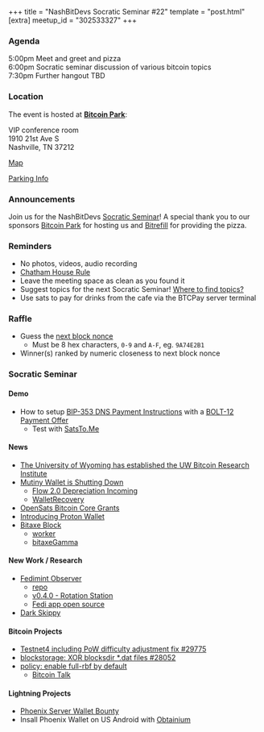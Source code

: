 +++
title = "NashBitDevs Socratic Seminar #22"
template = "post.html"
[extra]
meetup_id = "302533327"
+++

### Agenda
 
5:00pm Meet and greet and pizza  
6:00pm Socratic seminar discussion of various bitcoin topics   
7:30pm Further hangout TBD

### Location

The event is hosted at [**Bitcoin Park**](https://bitcoinpark.com):

VIP conference room   
1910 21st Ave S  
Nashville, TN  37212  

[Map](https://www.google.com/maps/place/1910+21st+Ave+S,+Nashville,+TN+37212/@36.1347819,-86.8029863,17z/data=!3m1!4b1!4m5!3m4!1s0x8864669fea1ce71d:0xdc34986293b94f39!8m2!3d36.1347819!4d-86.8007923)  

[Parking Info](/about/bitcoinpark-parking)  

### Announcements

Join us for the NashBitDevs [Socratic Seminar](/about)! A special thank you to our 
sponsors [Bitcoin Park](https://bitcoinpark.co/) for hosting us and [Bitrefill](https://bitrefill.com/) for providing the pizza. 

### Reminders

  - No photos, videos, audio recording
  - [Chatham House Rule](https://www.chathamhouse.org/about-us/chatham-house-rule)
  - Leave the meeting space as clean as you found it
  - Suggest topics for the next Socratic Seminar! [Where to find topics?](/about/find-topics)
  - Use sats to pay for drinks from the cafe via the BTCPay server terminal

### Raffle

  - Guess the [next block nonce](https://nonce.notmandatory.org/)
    - Must be 8 hex characters, `0-9` and `A-F`, eg. `9A74E2B1`
  - Winner(s) ranked by numeric closeness to next block nonce

### Socratic Seminar

#### Demo

- How to setup [BIP-353 DNS Payment Instructions](https://github.com/bitcoin/bips/blob/master/bip-0353.mediawiki) with a [BOLT-12 Payment Offer](https://bolt12.org/)
    - Test with [SatsTo.Me](https://satsto.me/)

#### News

- [The University of Wyoming has established the UW Bitcoin Research Institute](http://uwyo.edu/bitcoin)
- [Mutiny Wallet is Shutting Down](https://blog.mutinywallet.com/mutiny-wallet-is-shutting-down/)
    - [Flow 2.0 Depreciation Incoming](https://x.com/mutinywallet/status/1825943276647755857?s=12&t=tjvL-eINwWwpULIItNU3KA)
    - [WalletRecovery](https://walletsrecovery.org/)
- [OpenSats Bitcoin Core Grants](https://opensats.org/blog/caring-for-bitcoin-core)
- [Introducing Proton Wallet](https://proton.me/blog/proton-wallet-launch)
- [Bitaxe Block](https://mempool.space/block/00000000000000000000f0235e50becc0b3bc91231e236f67736d64b1813704b)
    - [worker](https://x.com/DCentralTech/status/1816172559924085070)
    - [bitaxeGamma](https://x.com/skot9000/status/1825590575459869132?s=12&t=tjvL-eINwWwpULIItNU3KA)

#### New Work / Research

- [Fedimint Observer](https://observer.fedimint.org/)
    - [repo](https://github.com/elsirion/fedimint-observer)
    - [v0.4.0 - Rotation Station](https://github.com/fedimint/fedimint/releases/tag/v0.4.0)
    - [Fedi app open source](https://github.com/fedixyz/fedi)
- [Dark Skippy](https://darkskippy.com)

#### Bitcoin Projects

- [Testnet4 including PoW difficulty adjustment fix #29775](https://github.com/bitcoin/bitcoin/pull/29775)
- [blockstorage: XOR blocksdir *.dat files #28052](https://github.com/bitcoin/bitcoin/pull/28052)
- [policy: enable full-rbf by default](https://github.com/bitcoin/bitcoin/pull/30493)
    - [Bitcoin Talk](https://bitcointalk.org/index.php?topic=2181.msg28739#msg28739)

#### Lightning Projects

- [Phoenix Server Wallet Bounty](https://github.com/ZapriteApp/phoenix-server-wallet-bounty)
- Insall Phoenix Wallet on US Android with [Obtainium](https://github.com/ImranR98/Obtainium?tab=readme-ov-file)
